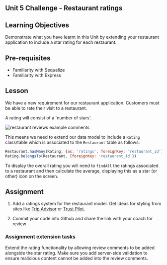 ## Unit 5 Challenge - Restaurant ratings 

## Learning Objectives
Demonstrate what you have learnt in this Unit by extending your restaurant application to include a star rating for each restaurant. 

## Pre-requisites
  * Familiarity with Sequelize
  * Familiarity with Express

## Lesson
We have a new requirement for our restaurant application. Customers must be able to rate their visit to a restaurant. 

A rating will consist of a 'number of stars'.

![restaurant reviews example comments](https://user-images.githubusercontent.com/1316724/114306968-909f4280-9ad5-11eb-920a-08cca02dafe5.png)

This means we need to extend our data model to include a `Rating` class/table which is associated to the `Restaurant` table as follows:
```js
Restaurant.hasMany(Rating, {as: 'ratings', foreignKey: 'restaurant_id'})
Rating.belongsTo(Restaurant, {foreignKey: 'restaurant_id'})
```

To display the overall rating you will need to `findAll` the ratings associated to a restaurant and then calculate the average, displaying this as a star (or other) icon on the screen.

## Assignment
1. Add a ratings system for the restaurant model. Get ideas for styling from sites like [Trip Advisor](https://www.tripadvisor.co.uk/) or [Trust Pilot](https://uk.trustpilot.com/).

1. Commit your code into Github and share the link with your coach for review

### Assignment extension tasks
Extend the rating functionality by allowing review comments to be added alongside the star rating. Make sure you add server-side validation to ensure malicious content cannot be added into the review comments.